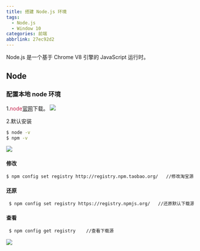 ```yaml
---
title: 搭建 Node.js 环境
tags:
  - Node.js
  - Window 10
categories: 前端
abbrlink: 27ec92d2
---
```


Node.js 是一个基于 Chrome V8 引擎的 JavaScript 运行时。 

## Node

### 配置本地 node 环境
  1.<font color=#c7254e>node</font>[官网](https://nodejs.org/en/ "官网")下载。
  ![](http://blog.famuzhe.cn/qianduan/node.js/27ec92d2/node.js1.jpg)

  2.默认安装
  ``` bash
  $ node -v
  $ npm -v
  ```
  ![](http://blog.famuzhe.cn/qianduan/node.js/27ec92d2/node.js2.jpg)

#### 修改
  ``` bash
  $ npm config set registry http://registry.npm.taobao.org/   //修改淘宝源
  ```
#### 还原
  ``` bash
   $ npm config set registry https://registry.npmjs.org/   //还原默认下载源
  ```

#### 查看
  ``` bash
   $ npm config get registry    //查看下载源
  ```
  ![](http://blog.famuzhe.cn/qianduan/node.js/27ec92d2/node.js3.jpg)

